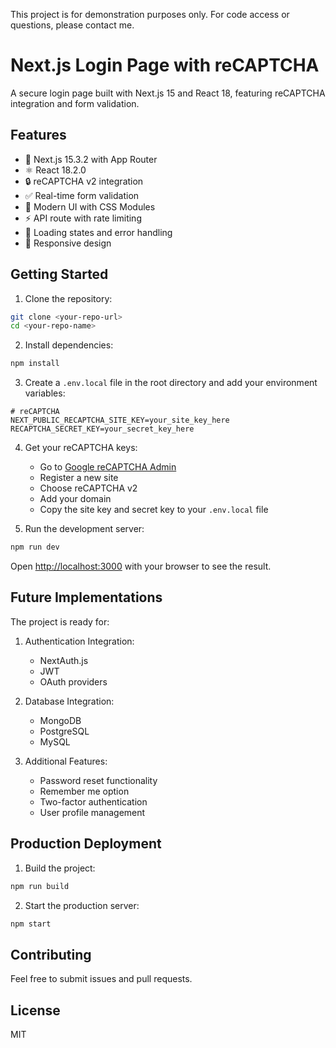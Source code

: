 This project is for demonstration purposes only. For code access or questions, please contact me.

# Next.js Login Page with reCAPTCHA

A secure login page built with Next.js 15 and React 18, featuring reCAPTCHA integration and form validation.

## Features

- 🚀 Next.js 15.3.2 with App Router
- ⚛️ React 18.2.0
- 🔒 reCAPTCHA v2 integration
- ✅ Real-time form validation
- 🎨 Modern UI with CSS Modules
- ⚡ API route with rate limiting
- 🔄 Loading states and error handling
- 📱 Responsive design

## Getting Started

1. Clone the repository:
```bash
git clone <your-repo-url>
cd <your-repo-name>
```

2. Install dependencies:
```bash
npm install
```

3. Create a `.env.local` file in the root directory and add your environment variables:
```env
# reCAPTCHA
NEXT_PUBLIC_RECAPTCHA_SITE_KEY=your_site_key_here
RECAPTCHA_SECRET_KEY=your_secret_key_here
```

4. Get your reCAPTCHA keys:
   - Go to [Google reCAPTCHA Admin](https://www.google.com/recaptcha/admin)
   - Register a new site
   - Choose reCAPTCHA v2
   - Add your domain
   - Copy the site key and secret key to your `.env.local` file

5. Run the development server:
```bash
npm run dev
```

Open [http://localhost:3000](http://localhost:3000) with your browser to see the result.

## Future Implementations

The project is ready for:

1. Authentication Integration:
   - NextAuth.js
   - JWT
   - OAuth providers

2. Database Integration:
   - MongoDB
   - PostgreSQL
   - MySQL

3. Additional Features:
   - Password reset functionality
   - Remember me option
   - Two-factor authentication
   - User profile management

## Production Deployment

1. Build the project:
```bash
npm run build
```

2. Start the production server:
```bash
npm start
```

## Contributing

Feel free to submit issues and pull requests.

## License

MIT 
